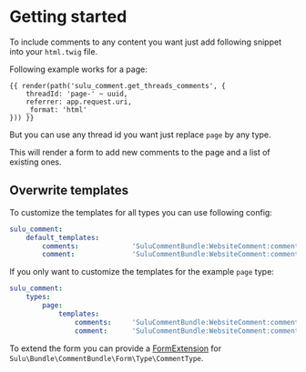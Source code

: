 # Getting started

To include comments to any content you want just add following snippet into your `html.twig` file.

Following example works for a page:

```twig
{{ render(path('sulu_comment.get_threads_comments', {
    threadId: 'page-' ~ uuid, 
    referrer: app.request.uri, 
    _format: 'html'
})) }}
```

But you can use any thread id you want just replace `page` by any type.

This will render a form to add new comments to the page and a list of existing ones.

## Overwrite templates

To customize the templates for all types you can use following config:

```yaml
sulu_comment:
    default_templates:
        comments:             'SuluCommentBundle:WebsiteComment:comments.html.twig'
        comment:              'SuluCommentBundle:WebsiteComment:comment.html.twig'
```

If you only want to customize the templates for the example `page` type:

```yaml
sulu_comment:
    types:
        page:
            templates:
                comments:     'SuluCommentBundle:WebsiteComment:comments.html.twig'
                comment:      'SuluCommentBundle:WebsiteComment:comment.html.twig'
```

To extend the form you can provide a [FormExtension](https://symfony.com/doc/current/form/create_form_type_extension.html)
for `Sulu\Bundle\CommentBundle\Form\Type\CommentType`.
